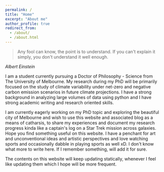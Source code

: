```yaml
---
permalink: /
title: "Home"
excerpt: "About me"
author_profile: true
redirect_from:
  - /about/
  - /about.html
---
```


> Any fool can know, the point is to understand. If you can't explain it simply, you don't understand it well enough.
>
<cite> Albert Einstein

I am a student currently pursuing a Doctor of Philosophy - Science from The University of Melbourne. My research during my PhD will be primarily focused on the study of climate variability under net-zero and negative carbon emission scenarios in future climate projections. I have a strong background in analyzing large volumes of data using python and I have strong academic writing and research oriented skills.

I am currently eagerly working on my PhD topic and exploring the beautiful city of Melbourne and wish to use this website and associated blog as a means of catharsis, to share my experiences and document my research progress kinda like a captain's log on a Star Trek mission across galaxies. Hope you find something useful on this website. I have a penchant for art and unconventional ideas and artistic perspectives and love watching sports and occasionally dabble in playing sports as well xD. I don't know what more to write here. If I remember something, will add it for sure.

The contents on this website will keep updating statically, whenever I feel like updating them which I hope will be more frequent.
